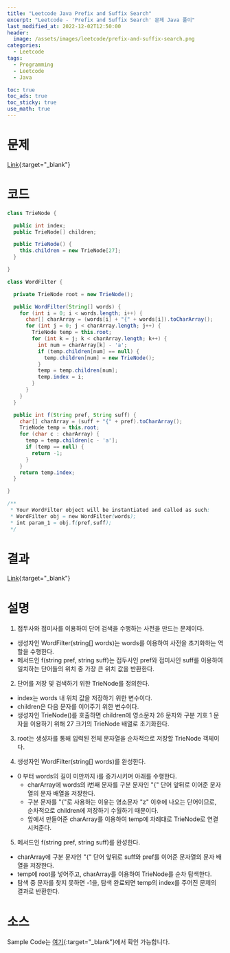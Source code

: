 ```yaml
---
title: "Leetcode Java Prefix and Suffix Search"
excerpt: "Leetcode - 'Prefix and Suffix Search' 문제 Java 풀이"
last_modified_at: 2022-12-02T12:50:00
header:
  image: /assets/images/leetcode/prefix-and-suffix-search.png
categories:
  - Leetcode
tags:
  - Programming
  - Leetcode
  - Java

toc: true
toc_ads: true
toc_sticky: true
use_math: true
---
```

# 문제
[Link](https://leetcode.com/problems/prefix-and-suffix-search){:target="_blank"}

# 코드
```java
class TrieNode {

  public int index;
  public TrieNode[] children;

  public TrieNode() {
    this.children = new TrieNode[27];
  }

}

class WordFilter {

  private TrieNode root = new TrieNode();

  public WordFilter(String[] words) {
    for (int i = 0; i < words.length; i++) {
      char[] charArray = (words[i] + "{" + words[i]).toCharArray();
      for (int j = 0; j < charArray.length; j++) {
        TrieNode temp = this.root;
        for (int k = j; k < charArray.length; k++) {
          int num = charArray[k] - 'a';
          if (temp.children[num] == null) {
            temp.children[num] = new TrieNode();
          }
          temp = temp.children[num];
          temp.index = i;
        }
      }
    }
  }

  public int f(String pref, String suff) {
    char[] charArray = (suff + "{" + pref).toCharArray();
    TrieNode temp = this.root;
    for (char c : charArray) {
      temp = temp.children[c - 'a'];
      if (temp == null) {
        return -1;
      }
    }
    return temp.index;
  }

}

/**
 * Your WordFilter object will be instantiated and called as such:
 * WordFilter obj = new WordFilter(words);
 * int param_1 = obj.f(pref,suff);
 */
```

# 결과
[Link](https://leetcode.com/submissions/detail/853124162/){:target="_blank"}

# 설명
1. 접두사와 접미사를 이용하여 단어 검색을 수행하는 사전을 만드는 문제이다.
- 생성자인 WordFilter(string[] words)는 words를 이용하여 사전을 초기화하는 역할을 수행한다.
- 메서드인 f(string pref, string suff)는 접두사인 pref와 접미사인 suff를 이용하여 일치하는 단어들의 위치 중 가장 큰 위치 값을 반환한다.

2. 단어를 저장 및 검색하기 위한 TrieNode를 정의한다.
- index는 words 내 위치 값을 저장하기 위한 변수이다.
- children은 다음 문자를 이어주기 위한 변수이다.
- 생성자인 TrieNode()를 호출하면 children에 영소문자 26 문자와 구분 기호 1 문자을 이용하기 위해 27 크기의 TrieNode 배열로 초기화한다.

3. root는 생성자를 통해 입력된 전체 문자열을 순차적으로 저장할 TrieNode 객체이다.

4. 생성자인 WordFilter(string[] words)를 완성한다.
- 0 부터 words의 길이 미만까지 i를 증가시키며 아래를 수행한다.
  - charArray에 words의 i번째 문자를 구분 문자인 "{" 단어 앞뒤로 이어준 문자열의 문자 배열을 저장한다.
  - 구분 문자를 "{"로 사용하는 이유는 영소문자 "z" 이후에 나오는 단어이므로, 순차적으로 children에 저장하기 수월하기 때문이다.
  - 앞에서 만들어준 charArray를 이용하여 temp에 차례대로 TrieNode로 연결시켜준다.

5. 메서드인 f(string pref, string suff)를 완성한다.
- charArray에 구분 문자인 "{" 단어 앞뒤로 suff와 pref를 이어준 문자열의 문자 배열을 저장한다.
- temp에 root를 넣어주고, charArray를 이용하여 TrieNode를 순차 탐색한다.
- 탐색 중 문자를 찾지 못하면 -1을, 탐색 완료되면 temp의 index를 주어진 문제의 결과로 반환한다.

# 소스
Sample Code는 [여기](https://github.com/GracefulSoul/leetcode/blob/master/src/main/java/gracefulsoul/problems/PrefixAndSuffixSearch.java){:target="_blank"}에서 확인 가능합니다.